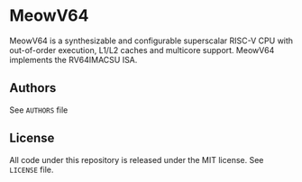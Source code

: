 MeowV64
=======================

MeowV64 is a synthesizable and configurable superscalar RISC-V CPU with out-of-order execution, L1/L2 caches and multicore support. MeowV64 implements the RV64IMACSU ISA.

## Authors

See `AUTHORS` file


## License
All code under this repository is released under the MIT license. See `LICENSE` file.
